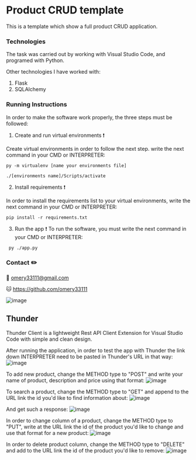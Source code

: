 # Product CRUD template

This is a template which show a full product CRUD application.


### Technologies

The task was carried out by working with Visual Studio Code, and programed with Python.

Other technologies I have worked with:
1. Flask
2. SQLAlchemy


### Running Instructions

In order to make the software work properly, the three steps must be followed:

1. Create and run virtual environments ❗️

Create virtual environments in order to follow the next step. write the next command in your CMD or INTERPRETER:
  ```
  py -m virtualenv [name your environments file]
  
  ./[environments name]/Scripts/activate
  ```

2. Install requirements ❗️

In order to install the requirements list to your virtual environments, write the next command in your CMD or INTERPRETER:
  ```
  pip install -r requirements.txt
  ```

3. Run the app ❗️
To run the software, you must write the next command in your CMD or INTERPRETER:
 ```
  py ./app.py
 ```

  
### Contact ✏️

📧 omery33111@gmail.com

🐱 https://github.com/omery33111

![image](https://user-images.githubusercontent.com/110463400/212853470-81cc1a73-cc7f-4ca1-bc23-fcfd923447fd.png)


## Thunder
Thunder Client is a lightweight Rest API Client Extension for Visual Studio Code with simple and clean design.

After running the application, in order to test the app with Thunder the link down INTERPRETER need to be pasted in Thunder's URL in that way:
![image](https://user-images.githubusercontent.com/110463400/212855775-d4c03c79-ea3c-4976-8213-c0106b0800ac.png)

To add new product, change the METHOD type to "POST" and write your name of product, description and price using that format:
![image](https://user-images.githubusercontent.com/110463400/212861617-c9d52774-c0f3-4ac3-a664-94120834b1e1.png)

To search a product, change the METHOD type to "GET" and append to the URL link the id you'd like to find information about:
![image](https://user-images.githubusercontent.com/110463400/212862082-92c17dc8-8d31-4aac-b829-a62e8e814ac0.png)

And get such a response:
![image](https://user-images.githubusercontent.com/110463400/212863275-bf26f36d-86ca-48e5-8963-7c01651056a5.png)

In order to change column of a product, change the METHOD type to "PUT", write at the URL link the id of the product you'd like to change and use that format for a new product:
![image](https://user-images.githubusercontent.com/110463400/212863342-ae72fa40-5ac2-4573-9758-fadbe45e35be.png)

In order to delete product column, change the METHOD type to "DELETE" and add to the URL link the id of the product you'd like to remove:
![image](https://user-images.githubusercontent.com/110463400/212863692-1a7d7d33-8ab3-4a06-94c5-efacf323a4da.png)

